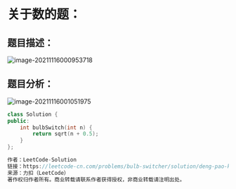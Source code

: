 # 关于数的题：

## 题目描述：

![image-20211116000953718](C:\Users\西安交通大学2193613091sxm\AppData\Roaming\Typora\typora-user-images\image-20211116000953718.png)

## 题目分析：

![image-20211116001051975](C:\Users\西安交通大学2193613091sxm\AppData\Roaming\Typora\typora-user-images\image-20211116001051975.png)

```C++
class Solution {
public:
    int bulbSwitch(int n) {
        return sqrt(n + 0.5);
    }
};

作者：LeetCode-Solution
链接：https://leetcode-cn.com/problems/bulb-switcher/solution/deng-pao-kai-guan-by-leetcode-solution-rrgp/
来源：力扣（LeetCode）
著作权归作者所有。商业转载请联系作者获得授权，非商业转载请注明出处。
```

